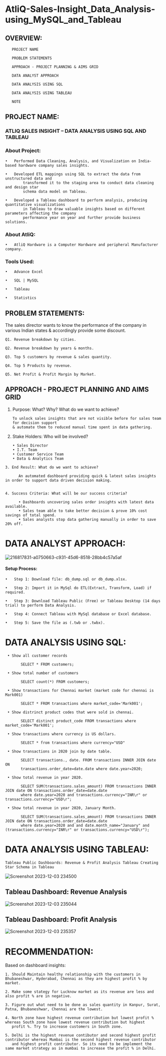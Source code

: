 # AtliQ-Sales-Insight_Data_Analysis-using_MySQL_and_Tableau

## OVERVIEW:

       PROJECT NAME

       PROBLEM STATEMENTS

       APPROACH - PROJECT PLANNING & AIMS GRID

       DATA ANALYST APPROACH

       DATA ANALYSIS USING SQL

       DATA ANALYSIS USING TABLEAU

       NOTE


## PROJECT NAME:

### ATLIQ SALES INSIGHT – DATA ANALYSIS USING SQL AND TABLEAU

### About Project:
    •	Performed Data Cleaning, Analysis, and Visualization on India-based hardware company sales insights.

    •	Developed ETL mappings using SQL to extract the data from unstructured data and 
            transformed it to the staging area to conduct data cleaning and design star 
            schema data model on Tableau.

    •	Developed a Tableau dashboard to perform analysis, producing quantitative visualizations 
            in Tableau to draw valuable insights based on different parameters affecting the company 
            performance year on year and further provide business solutions.



### About AtliQ:

    •	AtliQ Hardware is a Computer Hardware and peripheral Manufacturer company.

### Tools Used:
    •	Advance Excel

    •	SQL | MySQL

    •	Tableau

    •	Statistics


## PROBLEM STATEMENTS:

The sales director wants to know the performance of the company in various Indian states & accordingly provide some discount.
   
    Q1. Revenue breakdown by cities.

    Q2. Revenue breakdown by years & months. 

    Q3. Top 5 customers by revenue & sales quantity.

    Q4. Top 5 Products by revenue.

    Q5. Net Profit & Profit Margin by Market.


## APPROACH - PROJECT PLANNING AND AIMS GRID

   1. Purpose: What? Why? What do we want to achieve?


          To unlock sales insights that are not visible before for sales team for decision support 
          & automate them to reduced manual time spent in data gathering.
   
   
   2. Stake Holders: Who will be involved?

          •	Sales Director
          •	I.T. Team
          •	Customer Service Team
          •	Data & Analytics Team


    3. End Result: What do we want to achieve?

          An automated dashboard providing quick & latest sales insights in order to support data driven decision making.
                 
    
    4. Success Criteria: What will be our success criteria?

          •	Dashboards uncovering sales order insights with latest data available.
          •	Sales team able to take better decision & prove 10% cost savings of total spend.
          •	Sales analysts stop data gathering manually in order to save 20% off. 


# DATA ANALYST APPROACH:
![216817831-a0750663-c931-45d6-8518-28bb4c57a5af](https://github.com/AnandSheel/AtliQ_Sales_Insight_Data_Analysis-using_MySQL_and-Tableau/assets/149947209/1a94feca-3e2f-4cad-8ab6-1033c4974922)


#### Setup Process:

    •	Step 1: Download file: db_dump.sql or db_dump.xlsx.

    •	Step 2: Import it in MySql do ETL(Extract, Transform, Load) if required.

    •	Step 3: Download Tableau Public (Free) or Tableau Desktop (14 days trial) to perform Data Analysis.

    •	Step 4: Connect Tableau with MySql database or Excel database.

    •	Step 5: Save the file as (.twb or .twbx).


# DATA ANALYSIS USING SQL:


     • Show all customer records
           
           SELECT * FROM customers;

     • Show total number of customers
           
           SELECT count(*) FROM customers;

     • Show transactions for Chennai market (market code for chennai is Mark001)
           
           SELECT * FROM transactions where market_code='Mark001';

     • Show distrinct product codes that were sold in chennai.
           
           SELECT distinct product_code FROM transactions where market_code='Mark001';

     • Show transactions where currency is US dollars.
           
           SELECT * from transactions where currency="USD"

     • Show transactions in 2020 join by date table.
            
           SELECT transactions., date. FROM transactions INNER JOIN date ON 
           transactions.order_date=date.date where date.year=2020;

     • Show total revenue in year 2020.
           
           SELECT SUM(transactions.sales_amount) FROM transactions INNER JOIN date ON transactions.order_date=date.date 
           where date.year=2020 and transactions.currency="INR\r" or transactions.currency="USD\r";

     • Show total revenue in year 2020, January Month.
    
           SELECT SUM(transactions.sales_amount) FROM transactions INNER JOIN date ON transactions.order_date=date.date 
           where date.year=2020 and and date.month_name="January" and (transactions.currency="INR\r" or transactions.currency="USD\r");


# DATA ANALYSIS USING TABLEAU:

    Tableau Public Dashboards: Revenue & Profit Analysis Tableau Creating Star Schema in Tableau


![Screenshot 2023-12-03 234500](https://github.com/AnandSheel/AtliQ_Sales_Insight_Data_Analysis-using_MySQL_and-Tableau/assets/149947209/24acbd85-0889-4758-9347-dee1d9fd0e71)


## Tableau Dashboard: Revenue Analysis
![Screenshot 2023-12-03 235044](https://github.com/AnandSheel/AtliQ_Sales_Insight_Data_Analysis-using_MySQL_and-Tableau/assets/149947209/bcd59cd6-179d-45a1-9934-82765df80a70)


## Tableau Dashboard: Profit Analysis
![Screenshot 2023-12-03 235357](https://github.com/AnandSheel/AtliQ_Sales_Insight_Data_Analysis-using_MySQL_and-Tableau/assets/149947209/a9c527f1-9011-45e7-bd79-942403fb0f49)


# RECOMMENDATION:

Based on dashboard insights:

    1. Should Maintain healthy relationship with the customers in Bhubaneshwar, Hyderabad, Chennai as they are highest profit % by market.
   
    2. Make some stategy for Lucknow market as its revenue are less and also profit % are in negative.
    
    3. Figure out what need to be done as sales quantity in Kanpur, Surat, Patna, Bhubaneshwar, Chennai are the lowest.
    
    4. North zone have highest revenue contribution but lowest profit % whereas South zone have lowest revenue contribution but highest 
       profit %. Try to increase customers in South zone.
    
    5. Delhi is the highest revenue contibutor and second highest profit contributor whereas Mumbai is the second highest revenue contributor 
       and highest profit contributor. So its need to be implement the same market strategy as in mumbai to increase the profit % in Delhi.






    
